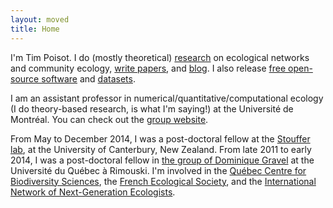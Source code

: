 ```yaml
---
layout: moved
title: Home
---
```


I'm Tim Poisot. I do (mostly theoretical) [research](/research/) on ecological
networks and community ecology, [write papers](/papers/), and [blog](/blog/). I
also release [free open-source software][github] and [datasets][figshare].

I am an assistant professor in numerical/quantitative/computational ecology (I
do theory-based research, is what I'm saying!) at the Université de Montréal.
You can check out the [group website][plab].

From May to December 2014, I was a post-doctoral fellow at the [Stouffer
lab](http://stoufferlab.org/), at the University of Canterbury, New Zealand.
From late 2011 to early 2014, I was a post-doctoral fellow in [the group of
Dominique Gravel][uqar] at the Université du Québec à Rimouski. I'm involved in
the [Québec Centre for Biodiversity Sciences][qcbs], the [French Ecological
Society][sfe], and the [International Network of Next-Generation
Ecologists](http://innge.net/).

[github]: http://github.com/tpoisot/
[figshare]: http://figshare.com/authors/Timothée_Poisot/99063
[uqar]: http://chaire-eec.uqar.ca/
[qcbs]: http://qcbs.ca
[sfe]: http://www.sfecologie.org
[plab]: http://poisotlab.io/
